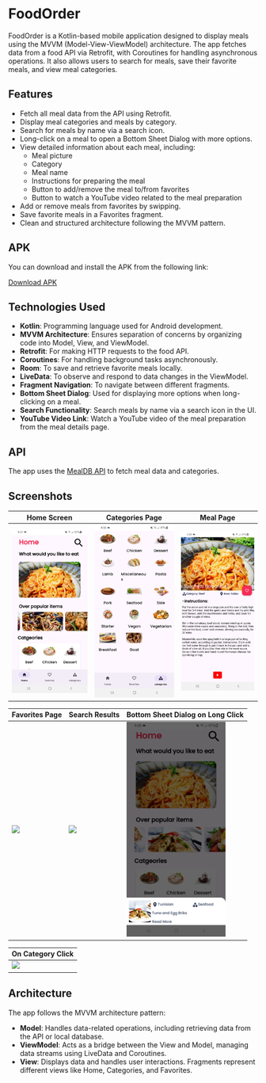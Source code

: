 # FoodOrder

FoodOrder is a Kotlin-based mobile application designed to display meals using the MVVM (Model-View-ViewModel) architecture. The app fetches data from a food API via Retrofit, with Coroutines for handling asynchronous operations. It also allows users to search for meals, save their favorite meals, and view meal categories.

## Features

- Fetch all meal data from the API using Retrofit.
- Display meal categories and meals by category.
- Search for meals by name via a search icon.
- Long-click on a meal to open a Bottom Sheet Dialog with more options.
- View detailed information about each meal, including:
  - Meal picture
  - Category
  - Meal name
  - Instructions for preparing the meal
  - Button to add/remove the meal to/from favorites
  - Button to watch a YouTube video related to the meal preparation
- Add or remove meals from favorites by swipping.
- Save favorite meals in a Favorites fragment.
- Clean and structured architecture following the MVVM pattern.

## APK

You can download and install the APK from the following link:

[Download APK](app/build/outputs/apk/debug/app-debug.apk)

## Technologies Used

- **Kotlin**: Programming language used for Android development.
- **MVVM Architecture**: Ensures separation of concerns by organizing code into Model, View, and ViewModel.
- **Retrofit**: For making HTTP requests to the food API.
- **Coroutines**: For handling background tasks asynchronously.
- **Room**: To save and retrieve favorite meals locally.
- **LiveData**: To observe and respond to data changes in the ViewModel.
- **Fragment Navigation**: To navigate between different fragments.
- **Bottom Sheet Dialog**: Used for displaying more options when long-clicking on a meal.
- **Search Functionality**: Search meals by name via a search icon in the UI.
- **YouTube Video Link**: Watch a YouTube video of the meal preparation from the meal details page.

## API

The app uses the [MealDB API](https://www.themealdb.com/api.php) to fetch meal data and categories.

## Screenshots

| Home Screen                        | Categories Page                     | Meal Page                         |
|------------------------------------|-------------------------------------|-----------------------------------|
| <img src="AppPictures/Home.png" width="200"/> | <img src="AppPictures/CategoriesPage.png" width="200"/> | <img src="AppPictures/MealPage.png" width="200"/> |

| Favorites Page                     | Search Results                      | Bottom Sheet Dialog on Long Click |
|------------------------------------|-------------------------------------|-----------------------------------|
| <img src="AppPictures/favoritesPage.png" width="200"/> | <img src="AppPictures/OnSearch.png" width="200"/> | <img src="AppPictures/BottomDialogOnPopularItemsLongClick.png" width="200"/> |

| On Category Click                  |
|------------------------------------|
| <img src="AppPictures/OnCategoriesClick.png" width="200"/> |

## Architecture

The app follows the MVVM architecture pattern:
- **Model**: Handles data-related operations, including retrieving data from the API or local database.
- **ViewModel**: Acts as a bridge between the View and Model, managing data streams using LiveData and Coroutines.
- **View**: Displays data and handles user interactions. Fragments represent different views like Home, Categories, and Favorites.
